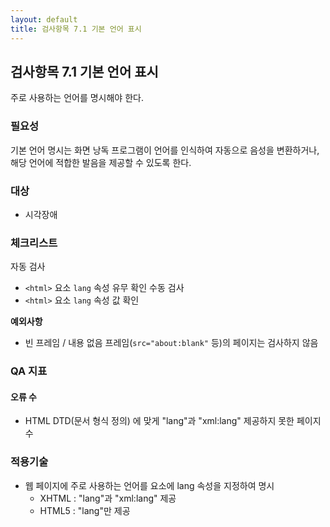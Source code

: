 ```yaml
---
layout: default
title: 검사항목 7.1 기본 언어 표시
---
```


## 검사항목 7.1 기본 언어 표시
주로 사용하는 언어를 명시해야 한다.

### 필요성
기본 언어 명시는 화면 낭독 프로그램이 언어를 인식하여 자동으로 음성을 변환하거나, 해당 언어에 적합한 발음을 제공할 수 있도록 한다.

### 대상
* 시각장애

### 체크리스트
자동 검사
* `<html>` 요소 `lang` 속성 유무 확인
수동 검사
* `<html>` 요소 `lang` 속성 값 확인

**예외사항**
* 빈 프레임 / 내용 없음 프레임(`src="about:blank"` 등)의 페이지는 검사하지 않음

### QA 지표
#### 오류 수
* HTML DTD(문서 형식 정의) 에 맞게 "lang"과 "xml:lang" 제공하지 못한 페이지 수

### 적용기술
* 웹 페이지에 주로 사용하는 언어를 <html> 요소에 lang 속성을 지정하여 명시
  * XHTML : "lang"과 "xml:lang" 제공
  * HTML5 : "lang"만 제공
